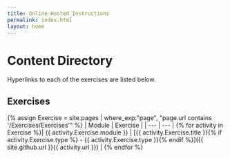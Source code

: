 ```yaml
---
title: Online Hosted Instructions
permalink: index.html
layout: home
---
```


# Content Directory

Hyperlinks to each of the exercises are listed below.

## Exercises

{% assign Exercise = site.pages | where_exp:"page", "page.url contains '/Exercises/Exercises'" %}
| Module | Exercise |
| --- | --- | 
{% for activity in Exercise %}| {{ activity.Exercise.module }} | [{{ activity.Exercise.title }}{% if activity.Exercise.type %} - {{ activity.Exercise.type }}{% endif %}]({{ site.github.url }}{{ activity.url }}) |
{% endfor %}


